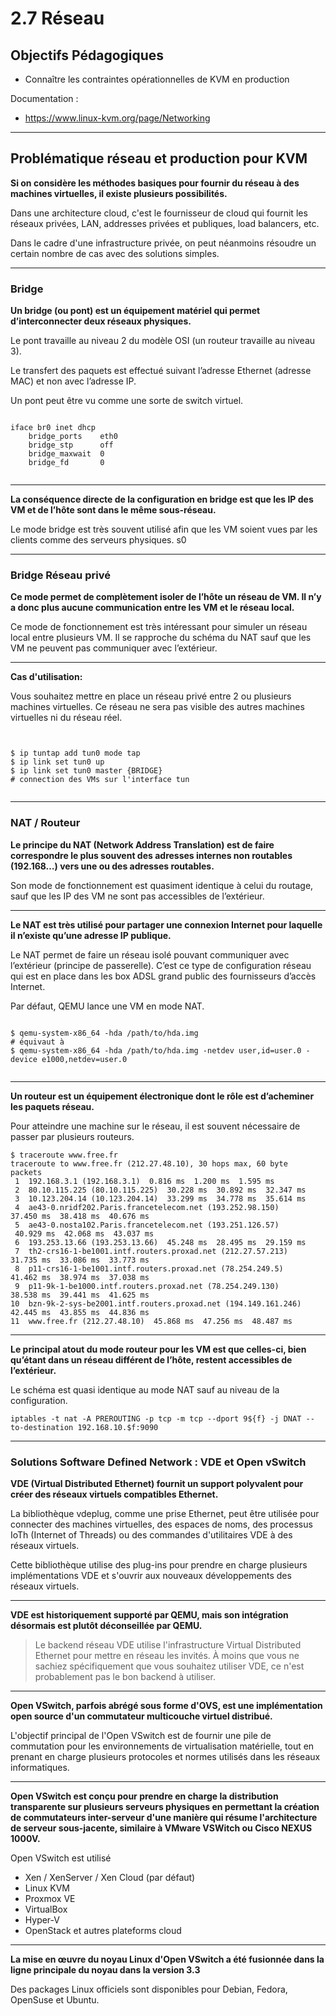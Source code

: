# 2.7 Réseau

## Objectifs Pédagogiques 

- Connaître les contraintes opérationnelles de KVM en production

Documentation : 
* https://www.linux-kvm.org/page/Networking

---

## Problématique réseau et production pour KVM 

**Si on considère les méthodes basiques pour fournir du réseau à des machines virtuelles, il existe plusieurs possibilités.**

Dans une architecture cloud, c'est le fournisseur de cloud qui fournit les réseaux privées, LAN, addresses privées et publiques, load balancers, etc.

Dans le cadre d'une infrastructure privée, on peut néanmoins résoudre un certain nombre de cas avec des solutions simples.

---

### Bridge

**Un bridge (ou pont) est un équipement matériel qui permet d’interconnecter deux réseaux physiques.**

Le pont travaille au niveau 2 du modèle OSI (un routeur travaille au niveau 3). 

Le transfert des paquets est effectué suivant l’adresse Ethernet (adresse MAC) et non avec l’adresse IP. 

Un pont peut être vu comme une sorte de switch virtuel.

```shell

iface br0 inet dhcp
    bridge_ports    eth0
    bridge_stp      off
    bridge_maxwait  0
    bridge_fd       0
    
```
---

**La conséquence directe de la configuration en bridge est que les IP des VM et de l’hôte sont dans le même sous-réseau.**

Le mode bridge est très souvent utilisé afin que les VM soient vues par les clients comme des serveurs physiques.
s0

---
### Bridge Réseau privé

**Ce mode permet de complètement isoler de l’hôte un réseau de VM. Il n’y a donc plus aucune communication entre les VM et le réseau local.**

Ce mode de fonctionnement est très intéressant pour simuler un réseau local entre plusieurs VM. Il se rapproche du schéma du NAT sauf que les VM ne peuvent pas communiquer avec l’extérieur.

--- 

**Cas d'utilisation:**

Vous souhaitez mettre en place un réseau privé entre 2 ou plusieurs machines virtuelles. Ce réseau ne sera pas visible des autres machines virtuelles ni du réseau réel.

```shell


$ ip tuntap add tun0 mode tap 
$ ip link set tun0 up
$ ip link set tun0 master {BRIDGE}
# connection des VMs sur l'interface tun


```

--- 

### NAT / Routeur 

**Le principe du NAT (Network Address Translation) est de faire correspondre le plus souvent des adresses internes non routables (192.168…) vers une ou des adresses routables.**

Son mode de fonctionnement est quasiment identique à celui du routage, sauf que les IP des VM ne sont pas accessibles de l’extérieur.

---

**Le NAT est très utilisé pour partager une connexion Internet pour laquelle il n’existe qu’une adresse IP publique.**

Le NAT permet de faire un réseau isolé pouvant communiquer avec l’extérieur (principe de passerelle). C’est ce type de configuration réseau qui est en place dans les box ADSL grand public des fournisseurs d’accès Internet.

Par défaut, QEMU lance une VM en mode NAT.

```shell

$ qemu-system-x86_64 -hda /path/to/hda.img
# équivaut à 
$ qemu-system-x86_64 -hda /path/to/hda.img -netdev user,id=user.0 -device e1000,netdev=user.0


```

--- 

**Un routeur est un équipement électronique dont le rôle est d’acheminer les paquets réseau.**

Pour atteindre une machine sur le réseau, il est souvent nécessaire de passer par plusieurs routeurs.

```shell
$ traceroute www.free.fr 
traceroute to www.free.fr (212.27.48.10), 30 hops max, 60 byte  
packets   
 1  192.168.3.1 (192.168.3.1)  0.816 ms  1.200 ms  1.595 ms   
 2  80.10.115.225 (80.10.115.225)  30.228 ms  30.892 ms  32.347 ms 
 3  10.123.204.14 (10.123.204.14)  33.299 ms  34.778 ms  35.614 ms 
 4  ae43-0.nridf202.Paris.francetelecom.net (193.252.98.150)  
37.450 ms  38.418 ms  40.676 ms   
 5  ae43-0.nosta102.Paris.francetelecom.net (193.251.126.57)  
 40.929 ms  42.068 ms  43.037 ms   
 6  193.253.13.66 (193.253.13.66)  45.248 ms  28.495 ms  29.159 ms 
 7  th2-crs16-1-be1001.intf.routers.proxad.net (212.27.57.213)  
31.735 ms  33.086 ms  33.773 ms   
 8  p11-crs16-1-be1001.intf.routers.proxad.net (78.254.249.5)  
41.462 ms  38.974 ms  37.038 ms   
 9  p11-9k-1-be1000.intf.routers.proxad.net (78.254.249.130)  
38.538 ms  39.441 ms  41.625 ms   
10  bzn-9k-2-sys-be2001.intf.routers.proxad.net (194.149.161.246)  
42.445 ms  43.855 ms  44.836 ms   
11  www.free.fr (212.27.48.10)  45.868 ms  47.256 ms  48.487 ms 
 ```

---

**Le principal atout du mode routeur pour les VM est que celles-ci, bien qu’étant dans un réseau différent de l’hôte, restent accessibles de l’extérieur.**

Le schéma est quasi identique au mode NAT sauf au niveau de la configuration.

```shell
iptables -t nat -A PREROUTING -p tcp -m tcp --dport 9${f} -j DNAT --to-destination 192.168.10.$f:9090

```
--- 

### Solutions Software Defined Network : VDE et Open vSwitch 

**VDE (Virtual Distributed Ethernet) fournit un support polyvalent pour créer des réseaux virtuels compatibles Ethernet.**

La bibliothèque vdeplug, comme une prise Ethernet, peut être utilisée pour connecter des machines virtuelles, des espaces de noms, des processus IoTh (Internet of Threads) ou des commandes d'utilitaires VDE à des réseaux virtuels.

Cette bibliothèque utilise des plug-ins pour prendre en charge plusieurs implémentations VDE et s'ouvrir aux nouveaux développements des réseaux virtuels.

--- 

**VDE est historiquement supporté par QEMU, mais son intégration désormais est plutôt déconseillée par QEMU.**

> Le backend réseau VDE utilise l'infrastructure Virtual Distributed Ethernet pour mettre en réseau les invités. À moins que vous ne sachiez spécifiquement que vous souhaitez utiliser VDE, ce n'est probablement pas le bon backend à utiliser.

---

**Open VSwitch, parfois abrégé sous forme d'OVS, est une implémentation open source d'un commutateur multicouche virtuel distribué.**

L'objectif principal de l'Open VSwitch est de fournir une pile de commutation pour les environnements de virtualisation matérielle, tout en prenant en charge plusieurs protocoles et normes utilisés dans les réseaux informatiques.

--- 

**Open VSwitch est conçu pour prendre en charge la distribution transparente sur plusieurs serveurs physiques en permettant la création de commutateurs inter-serveur d'une manière qui résume l'architecture de serveur sous-jacente, similaire à VMware VSWitch ou Cisco NEXUS 1000V.**

Open VSwitch est utilisé

- Xen / XenServer  / Xen Cloud (par défaut) 
- Linux KVM
- Proxmox VE
- VirtualBox
- Hyper-V 
- OpenStack et autres plateforms cloud 

---

**La mise en œuvre du noyau Linux d'Open VSwitch a été fusionnée dans la ligne principale du noyau dans la version 3.3**

Des packages Linux officiels sont disponibles pour Debian, Fedora, OpenSuse et Ubuntu.


